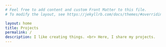 ```yaml
---
# Feel free to add content and custom Front Matter to this file.
# To modify the layout, see https://jekyllrb.com/docs/themes/#overriding-theme-defaults

layout: home
title: Projects
permalink: /
description: I like creating things. <br> Here, I share my projects.
---
```


